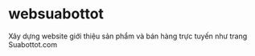 # websuabottot
Xây dựng website giới thiệu sản phẩm và bán hàng trực tuyến như trang Suabottot.com
